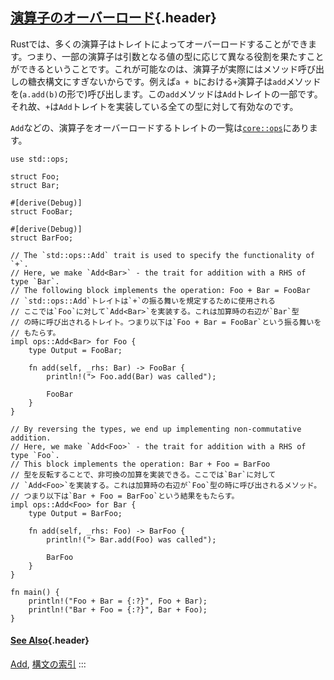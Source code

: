 ## [演算子のオーバーロード](#演算子のオーバーロード){.header}

Rustでは、多くの演算子はトレイトによってオーバーロードすることができます。つまり、一部の演算子は引数となる値の型に応じて異なる役割を果たすことができるということです。これが可能なのは、演算子が実際にはメソッド呼び出しの糖衣構文にすぎないからです。例えば`a + b`における`+`演算子は`add`メソッドを(`a.add(b)`の形で)呼び出します。この`add`メソッドは`Add`トレイトの一部です。それ故、`+`は`Add`トレイトを実装している全ての型に対して有効なのです。

`Add`などの、演算子をオーバーロードするトレイトの一覧は[`core::ops`](https://doc.rust-lang.org/core/ops/)にあります。

    use std::ops;

    struct Foo;
    struct Bar;

    #[derive(Debug)]
    struct FooBar;

    #[derive(Debug)]
    struct BarFoo;

    // The `std::ops::Add` trait is used to specify the functionality of `+`.
    // Here, we make `Add<Bar>` - the trait for addition with a RHS of type `Bar`.
    // The following block implements the operation: Foo + Bar = FooBar
    // `std::ops::Add`トレイトは`+`の振る舞いを規定するために使用される
    // ここでは`Foo`に対して`Add<Bar>`を実装する。これは加算時の右辺が`Bar`型
    // の時に呼び出されるトレイト。つまり以下は`Foo + Bar = FooBar`という振る舞いを
    // もたらす。
    impl ops::Add<Bar> for Foo {
        type Output = FooBar;

        fn add(self, _rhs: Bar) -> FooBar {
            println!("> Foo.add(Bar) was called");

            FooBar
        }
    }

    // By reversing the types, we end up implementing non-commutative addition.
    // Here, we make `Add<Foo>` - the trait for addition with a RHS of type `Foo`.
    // This block implements the operation: Bar + Foo = BarFoo
    // 型を反転することで、非可換の加算を実装できる。ここでは`Bar`に対して
    // `Add<Foo>`を実装する。これは加算時の右辺が`Foo`型の時に呼び出されるメソッド。
    // つまり以下は`Bar + Foo = BarFoo`という結果をもたらす。
    impl ops::Add<Foo> for Bar {
        type Output = BarFoo;

        fn add(self, _rhs: Foo) -> BarFoo {
            println!("> Bar.add(Foo) was called");

            BarFoo
        }
    }

    fn main() {
        println!("Foo + Bar = {:?}", Foo + Bar);
        println!("Bar + Foo = {:?}", Bar + Foo);
    }

#### [See Also](#see-also){.header}

[Add](https://doc.rust-lang.org/core/ops/trait.Add.html),
[構文の索引](https://doc.rust-lang.org/book/appendix-02-operators.html)
:::

